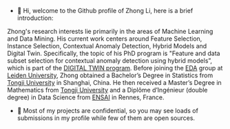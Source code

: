 - 👋 Hi, welcome to the Github profile of Zhong Li, here is a brief introduction:

Zhong's research interests lie primarily in the areas of Machine Learning and Data Mining. 
His current work centers around Feature Selection, Instance Selection, Contextual Anomaly Detection, Hybrid Models and Digital Twin.
Specifically, the topic of his PhD program is "Feature and data subset selection for contextual anomaly detection using hybrid models”, 
which is part of the [DIGITAL TWIN program](https://www.digital-twin-research.nl/). Before joining the [EDA](https://eda.liacs.nl/) group at [Leiden University](https://www.universiteitleiden.nl/en), 
Zhong obtained a Bachelor’s Degree in Statistics from [Tongji University](https://en.wikipedia.org/wiki/Tongji_University) in Shanghai, China.
He then received a Master’s Degree in Mathematics from [Tongji University](https://en.wikipedia.org/wiki/Tongji_University)  and a Diplôme d’Ingénieur (double degree) in Data Science from [ENSAI](http://ensai.fr/) in Rennes, France.

- 🔐 Most of my projects are confidential, so you may see loads of submissions in my profile while few of them are open sources.


<!---
ZhongLIFR/ZhongLIFR is a ✨ special ✨ repository because its `README.md` (this file) appears on your GitHub profile.
You can click the Preview link to take a look at your changes.
--->
